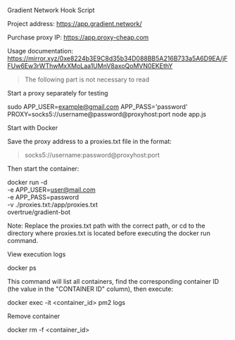 Gradient Network Hook Script

Project address: https://app.gradient.network/

Purchase proxy IP: https://app.proxy-cheap.com

Usage documentation: https://mirror.xyz/0xe8224b3E9C8d35b34D088BB5A216B733a5A6D9EA/jFFUw6Ew3rWThwMxXMoLaa1UMnV8axoQoMVN0EKEthY


> The following part is not necessary to read



Start a proxy separately for testing

sudo APP_USER=example@gmail.com APP_PASS='password' PROXY=socks5://username@password@proxyhost:port node app.js

Start with Docker

Save the proxy address to a proxies.txt file in the format:

> socks5://username:password@proxyhost:port



Then start the container:

docker run -d \
  -e APP_USER=user@mail.com \
  -e APP_PASS=password \
  -v ./proxies.txt:/app/proxies.txt \
  overtrue/gradient-bot

Note: Replace the proxies.txt path with the correct path, or cd to the directory where proxies.txt is located before executing the docker run command.

View execution logs

docker ps

This command will list all containers, find the corresponding container ID (the value in the "CONTAINER ID" column), then execute:

docker exec -it <container_id> pm2 logs

Remove container

docker rm -f <container_id>

